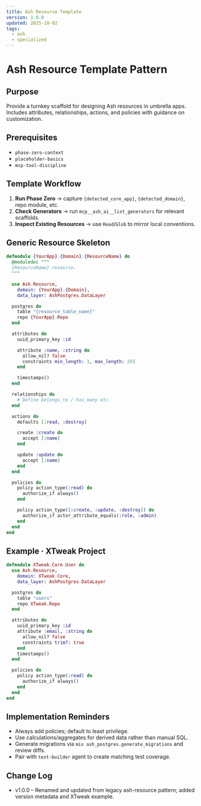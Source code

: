 ```yaml
---
title: Ash Resource Template
version: 1.0.0
updated: 2025-10-02
tags:
  - ash
  - specialized
---
```


# Ash Resource Template Pattern

## Purpose
Provide a turnkey scaffold for designing Ash resources in umbrella apps. Includes attributes, relationships, actions, and policies with guidance on customization.

## Prerequisites
- `phase-zero-context`
- `placeholder-basics`
- `mcp-tool-discipline`

## Template Workflow

1. **Run Phase Zero** → capture `{detected_core_app}`, `{detected_domain}`, repo module, etc.
2. **Check Generators** → run `mcp__ash_ai__list_generators` for relevant scaffolds.
3. **Inspect Existing Resources** → use `Read`/`Glob` to mirror local conventions.

## Generic Resource Skeleton

```elixir
defmodule {YourApp}.{Domain}.{ResourceName} do
  @moduledoc """
  {ResourceName} resource.
  """

  use Ash.Resource,
    domain: {YourApp}.{Domain},
    data_layer: AshPostgres.DataLayer

  postgres do
    table "{resource_table_name}"
    repo {YourApp}.Repo
  end

  attributes do
    uuid_primary_key :id

    attribute :name, :string do
      allow_nil? false
      constraints min_length: 1, max_length: 255
    end

    timestamps()
  end

  relationships do
    # Define belongs_to / has_many etc.
  end

  actions do
    defaults [:read, :destroy]

    create :create do
      accept [:name]
    end

    update :update do
      accept [:name]
    end
  end

  policies do
    policy action_type(:read) do
      authorize_if always()
    end

    policy action_type([:create, :update, :destroy]) do
      authorize_if actor_attribute_equals(:role, :admin)
    end
  end
end
```

## Example · XTweak Project

```elixir
defmodule XTweak.Core.User do
  use Ash.Resource,
    domain: XTweak.Core,
    data_layer: AshPostgres.DataLayer

  postgres do
    table "users"
    repo XTweak.Repo
  end

  attributes do
    uuid_primary_key :id
    attribute :email, :string do
      allow_nil? false
      constraints trim?: true
    end
    timestamps()
  end

  policies do
    policy action_type(:read) do
      authorize_if always()
    end
  end
end
```

## Implementation Reminders
- Always add policies; default to least privilege.
- Use calculations/aggregates for derived data rather than manual SQL.
- Generate migrations via `mix ash_postgres.generate_migrations` and review diffs.
- Pair with `test-builder` agent to create matching test coverage.

## Change Log
- v1.0.0 – Renamed and updated from legacy ash-resource pattern; added version metadata and XTweak example.
